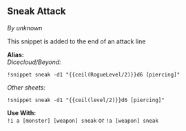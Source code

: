 ## Sneak Attack
*By unknown*

This snippet is added to the end of an attack line

**Alias:**  
*Dicecloud/Beyond:*  
```GN
!snippet sneak -d1 "{{ceil(RogueLevel/2)}}d6 [piercing]"
```
*Other sheets:*  
```GN
!snippet sneak -d1 "{{ceil(level/2)}}d6 [piercing]"
```
**Use With:**  
``!i a [monster] [weapon] sneak`` or ``!a [weapon] sneak``
